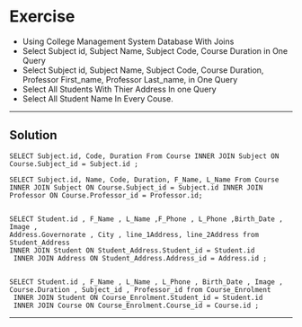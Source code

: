 # Exercise
- Using College Management System Database With Joins
- Select Subject id, Subject Name, Subject Code, Course Duration in One Query
- Select Subject id, Subject Name, Subject Code, Course Duration, Professor First_name, Professor Last_name, in One Query
- Select All Students With Thier Address In one Query
- Select All Student Name In Every Couse.
____________________________________________________________________________________________________________

## Solution
```
SELECT Subject.id, Code, Duration From Course INNER JOIN Subject ON Course.Subject_id = Subject.id ;
 
SELECT Subject.id, Name, Code, Duration, F_Name, L_Name From Course INNER JOIN Subject ON Course.Subject_id = Subject.id INNER JOIN Professor ON Course.Professor_id = Professor.id;


SELECT Student.id , F_Name , L_Name ,F_Phone , L_Phone ,Birth_Date , Image , 
Address.Governorate , City , line_1Address, line_2Address from Student_Address 
INNER JOIN Student ON Student_Address.Student_id = Student.id
 INNER JOIN Address ON Student_Address.Address_id = Address.id ;


SELECT Student.id , F_Name , L_Name , L_Phone , Birth_Date , Image ,
Course.Duration , Subject_id , Professor_id from Course_Enrolment
 INNER JOIN Student ON Course_Enrolment.Student_id = Student.id 
 INNER JOIN Course ON Course_Enrolment.Course_id = Course.id ;

```
__________________________________________________________________________________________________
